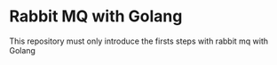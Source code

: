 # Rabbit MQ with Golang

This repository must only introduce the firsts steps with rabbit mq with Golang